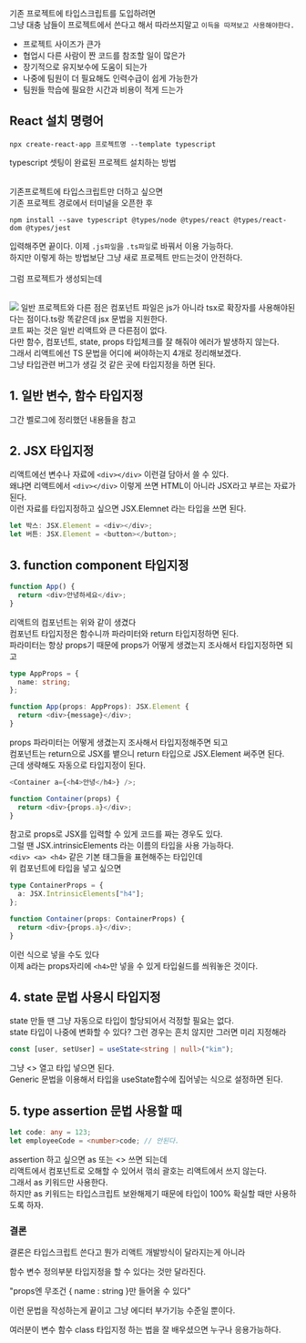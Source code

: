 기존 프로젝트에 타입스크립트를 도입하려면 </br>
그냥 대충 남들이 프로젝트에서 쓴다고 해서 따라쓰지말고 `이득을 따져보고 사용해야한다.` </br>

- 프로젝트 사이즈가 큰가
- 협업시 다른 사람이 짠 코드를 참조할 일이 많은가
- 장기적으로 유지보수에 도움이 되는가
- 나중에 팀원이 더 필요해도 인력수급이 쉽게 가능한가
- 팀원들 학습에 필요한 시간과 비용이 적게 드는가

## React 설치 명령어

```
npx create-react-app 프로젝트명 --template typescript
```

typescript 셋팅이 완료된 프로젝트 설치하는 방법 </br>
</br>

기존프로젝트에 타입스크립트만 더하고 싶으면</br>
기존 프로젝트 경로에서 터미널을 오픈한 후</br>

```
npm install --save typescript @types/node @types/react @types/react-dom @types/jest
```

입력해주면 끝이다. 이제 `.js파일`을 `.ts파일`로 바꿔서 이용 가능하다. </br>
하지만 이렇게 하는 방법보단 그냥 새로 프로젝트 만드는것이 안전하다. </br>
</br>
그럼 프로젝트가 생성되는데 </br>
</br>

![](https://velog.velcdn.com/images/hosickk/post/4141e8b6-eec7-469c-8b21-b8c7c734ed6d/image.png)
일반 프로젝트와 다른 점은 컴포넌트 파일은 js가 아니라 tsx로 확장자를 사용해야된다는 점이다.ts랑 똑같은데 jsx 문법을 지원한다. </br>
코트 짜는 것은 일반 리액트와 큰 다른점이 없다. </br>
다만 함수, 컴포넌트, state, props 타입체크를 잘 해줘야 에러가 발생하지 않는다. </br>
그래서 리액트에선 TS 문법을 어디에 써야하는지 4개로 정리해보겠다. </br>
그냥 타입관련 버그가 생길 것 같은 곳에 타입지정을 하면 된다. </br>

## 1. 일반 변수, 함수 타입지정

그간 벨로그에 정리했던 내용들을 참고

## 2. JSX 타입지정

리액트에선 변수나 자료에 `<div></div>` 이런걸 담아서 쓸 수 있다. </br>
왜냐면 리액트에서 `<div></div>` 이렇게 쓰면 HTML이 아니라 JSX라고 부르는 자료가 된다. </br>
이런 자료를 타입지정하고 싶으면 JSX.Elemnet 라는 타입을 쓰면 된다. </br>

```ts
let 박스: JSX.Element = <div></div>;
let 버튼: JSX.Element = <button></button>;
```

## 3. function component 타입지정

```ts
function App() {
  return <div>안녕하세요</div>;
}
```

리액트의 컴포넌트는 위와 같이 생겼다 </br>
컴포넌트 타입지정은 함수니까 파라미터와 return 타입지정하면 된다. </br>
파라미터는 항상 props기 때문에 props가 어떻게 생겼는지 조사해서 타입지정하면 되고 </br>

```ts
type AppProps = {
  name: string;
};

function App(props: AppProps): JSX.Element {
  return <div>{message}</div>;
}
```

props 파라미터는 어떻게 생겼는지 조사해서 타입지정해주면 되고 </br>
컴포넌트는 return으로 JSX를 뱉으니 return 타입으로 JSX.Element 써주면 된다. </br>
근데 생략해도 자동으로 타입지정이 된다. </br>

```ts
<Container a={<h4>안녕</h4>} />;

function Container(props) {
  return <div>{props.a}</div>;
}
```

참고로 props로 JSX를 입력할 수 있게 코드를 짜는 경우도 있다. </br>
그럴 땐 JSX.intrinsicElements 라는 이름의 타입을 사용 가능하다. </br>
`<div> <a> <h4>` 같은 기본 태그들을 표현해주는 타입인데 </br>
위 컴포넌트에 타입을 넣고 싶으면 </br>

```ts
type ContainerProps = {
  a: JSX.IntrinsicElements["h4"];
};

function Container(props: ContainerProps) {
  return <div>{props.a}</div>;
}
```

이런 식으로 넣을 수도 있다 </br>
이제 a라는 props자리에 `<h4>`만 넣을 수 있게 타입쉴드를 씌워놓은 것이다. </br>

## 4. state 문법 사용시 타입지정

state 만들 땐 그냥 자동으로 타입이 할당되어서 걱정할 필요는 없다. </br>
state 타입이 나중에 변화할 수 있다? 그런 경우는 흔치 않지만 그러면 미리 지정해라 </br>

```ts
const [user, setUser] = useState<string | null>("kim");
```

그냥 <> 열고 타입 넣으면 된다. </br>
Generic 문법을 이용해서 타입을 useState함수에 집어넣는 식으로 설정하면 된다. </br>

## 5. type assertion 문법 사용할 때

```ts
let code: any = 123;
let employeeCode = <number>code; // 안된다.
```

assertion 하고 싶으면 as 또는 <> 쓰면 되는데 </br>
리액트에서 컴포넌트로 오해할 수 있어서 꺾쇠 괄호는 리액트에서 쓰지 않는다. </br>
그래서 as 키워드만 사용한다. </br>
하지만 as 키워드는 타입스크립트 보완해제기 때문에 타입이 100% 확실할 때만 사용하도록 하자. </br>

### 결론

결론은 타입스크립트 쓴다고 뭔가 리액트 개발방식이 달라지는게 아니라 </br>

함수 변수 정의부분 타입지정을 할 수 있다는 것만 달라진다. </br>

"props엔 무조건 { name : string }만 들어올 수 있다" </br>

이런 문법을 작성하는게 끝이고 그냥 에디터 부가기능 수준일 뿐이다. </br>

여러분이 변수 함수 class 타입지정 하는 법을 잘 배우셨으면 누구나 응용가능하다. </br>
